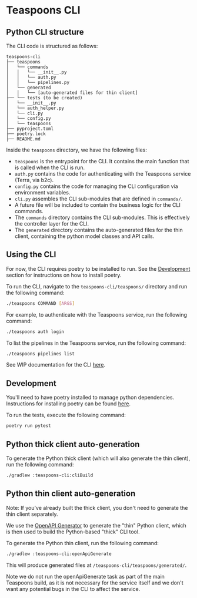 # Teaspoons CLI

## Python CLI structure
The CLI code is structured as follows:
```
teaspoons-cli
├── teaspoons
│   └── commands
│   │   └── __init__.py
│   │   └── auth.py
│   │   └── pipelines.py
│   └── generated
│   │   └── [auto-generated files for thin client]
├── └── tests (to be created)
│   └── __init__.py
│   └── auth_helper.py
│   └── cli.py
│   └── config.py
│   └── teaspoons
├── pyproject.toml
├── poetry.lock
├── README.md
```

Inside the `teaspoons` directory, we have the following files:
- `teaspoons` is the entrypoint for the CLI. It contains the main function that is called when the CLI is run.
- `auth.py` contains the code for authenticating with the Teaspoons service (Terra, via b2c).
- `config.py` contains the code for managing the CLI configuration via environment variables.
- `cli.py` assembles the CLI sub-modules that are defined in `commands/`. 
- A future file will be included to contain the business logic for the CLI commands.
- The `commands` directory contains the CLI sub-modules. This is effectively the controller layer for the CLI.
- The `generated` directory contains the auto-generated files for the thin client, containing the python model classes and API calls.


## Using the CLI
For now, the CLI requires poetry to be installed to run. See the [Development](#development) section for instructions on how to install poetry.

To run the CLI, navigate to the `teaspoons-cli/teaspoons/` directory and run the following command:
```bash
./teaspoons COMMAND [ARGS]
```

For example, to authenticate with the Teaspoons service, run the following command:
```bash
./teaspoons auth login
```

To list the pipelines in the Teaspoons service, run the following command:
```bash
./teaspoons pipelines list
```

See WIP documentation for the CLI [here](https://docs.google.com/document/d/1ovbcHCzdyuC8RjFfkVJZiuDTQ_UAVrglSxSGaZwppoY/edit?tab=t.0#heading=h.jfsr3j3x0zjr).


## Development
You'll need to have poetry installed to manage python dependencies. Instructions for installing poetry can be found [here](https://python-poetry.org/docs/).

To run the tests, execute the following command:
```bash
poetry run pytest
```

## Python thick client auto-generation
To generate the Python thick client (which will also generate the thin client), run the following command:
```bash
./gradlew :teaspoons-cli:cliBuild
```


## Python thin client auto-generation
Note: If you've already built the thick client, you don't need to generate the thin client separately.

We use the [OpenAPI Generator](https://github.com/OpenAPITools/openapi-generator) to generate the "thin" Python client,
which is then used to build the Python-based "thick" CLI tool.

To generate the Python thin client, run the following command:
```bash
./gradlew :teaspoons-cli:openApiGenerate
```

This will produce generated files at `/teaspoons-cli/teaspoons/generated/`.

Note we do not run the openApiGenerate task as part of the main Teaspoons build, as it is not necessary for the 
service itself and we don't want any potential bugs in the CLI to affect the service.

